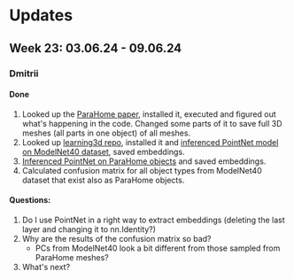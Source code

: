 # Updates
## Week 23: 03.06.24 - 09.06.24
### Dmitrii
#### Done
1. Looked up the [ParaHome paper](https://jlogkim.github.io/parahome/), installed it, executed
and figured out what's happening in the code. Changed some parts of it to save full 3D
meshes (all parts in one object) of all meshes.
2. Looked up [learning3d repo](https://github.com/vinits5/learning3d), installed it and
[inferenced PointNet model on ModelNet40 dataset](../notebooks/week1_similarity_retrieval.ipynb),
saved embeddings.
3. [Inferenced PointNet on ParaHome objects](../notebooks/week1_similarity_retrieval.ipynb) and 
saved embeddings.
4. Calculated confusion matrix for all object types from ModelNet40 dataset that exist
also as ParaHome objects. 

#### Questions:
1. Do I use PointNet in a right way to extract embeddings (deleting the last layer 
and changing it to nn.Identity?)
2. Why are the results of the confusion matrix so bad?
    - PCs from ModelNet40 look a bit different from those sampled from ParaHome meshes?
3. What's next?
